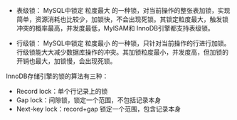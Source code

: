 - 表级锁： MySQL中锁定 粒度最大 的一种锁，对当前操作的整张表加锁，实现简单，资源消耗也比较少，加锁快，不会出现死锁。其锁定粒度最大，触发锁冲突的概率最高，并发度最低，MyISAM和 InnoDB引擎都支持表级锁。

- 行级锁： MySQL中锁定 粒度最小 的一种锁，只针对当前操作的行进行加锁。 行级锁能大大减少数据库操作的冲突。其加锁粒度最小，并发度高，但加锁的开销也最大，加锁慢，会出现死锁。

InnoDB存储引擎的锁的算法有三种：

- Record lock：单个行记录上的锁
- Gap lock：间隙锁，锁定一个范围，不包括记录本身
- Next-key lock：record+gap 锁定一个范围，包含记录本身

